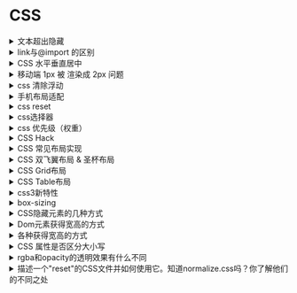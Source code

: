 # CSS

<details>
<summary>文本超出隐藏</summary>

#### 单行

```css
overflow: hidden;
text-overflow:ellipsis;
white-space: nowrap;
```

#### 多行

- 适用于WebKit浏览器及移动端

```css
display: -webkit-box;
-webkit-line-clamp: 3; 
-webkit-box-orient: vertical;
overflow: hidden;
```

注：

- `-webkit-line-clamp` 用来限制在一个块元素显示的文本的行数。 为了实现该效果，它需要组合其他的WebKit属性。常见结合属性：
- `display: -webkit-box` 必须结合的属性 ，将对象作为弹性伸缩盒子模型显示 。
- `-webkit-box-orient` 必须结合的属性 ，设置或检索伸缩盒对象的子元素的排列方式 。

#### 动态计算(结合JS实现)

```
通过生成一个同等宽度 并隐藏的盒模型（div 或者 p） ，然后将文字放入，通过计算行高的方式，递归截取相应长度的文字
```

#### 参考

- [awesome-frontend-interview](https://github.com/zanjs/awesome-frontend-interview/issues/77)

</details>

<details>
<summary>link与@import 的区别</summary>

- 属性功能差别

```
link属于XHTML标签，而@import完全是CSS提供的一种方式。 link标签除了可以加载CSS外，还可以做很多其它的事情，比如定义RSS，定义rel连接属性等，@import就只能加载CSS了
```

- 加载顺序的差别

```
link 会随页面载入，而 @import 引入的 CSS 要等页面加载完，再进行载入。所以有时候浏览@import加载CSS的页面时开始会没有样式（就是闪烁），网速慢的时候还挺明显
```

- 兼容性的差别

```
由于@import是CSS2.1提出的所以老的浏览器不支持，@import只有在IE5以上的才能识别，而link标签无此问题
```

- dom控制样式时的差别

```
当使用javascript控制dom去改变样式的时候，只能使用link标签，因为@import不是dom可以控制的
```

- @import 引入其他样式文件

```
@import可以在css中再次引入其他样式表
```

如：

```css
/* index.css */
@import "other.css";

...

```

```css
/* other.css */
p {color:red;}
```

#### 参考

- [CSS加载方式link和@import的区别](https://blog.csdn.net/hangxingkong/article/details/51645971)

</details>

<details>
<summary>CSS 水平垂直居中</summary>

#### 仅居中元素宽高确定时适用

```html
<div class="outter">
  <div class="inner"></div>
</div>
```

- absolute + 负margin

```css
.outter {
  width: 300px;
  height: 300px;
}

.innner {
  width: 100px;
  height: 100px;

  position: absolute;
  top: 50%;
  left: 50%;
  margin-left: -50px;
  margin-top: -50px;
```

- absolute + margin auto

```css
.outter {
  width: 300px;
  height: 300px;

  position: relative;
}

.innner {
  width: 100px;
  height: 100px;

  position: absolute;
  top: 0;
  left: 0;
  right: 0;
  bottom: 0;
  margin: auto;
}
```

- absolute + calc

```css
.outter {
  width: 300px;
  height: 300px;

  position: relative;
}

.innner {
  width: 100px;
  height: 100px;

  position: absolute;
  top: calc(50% - 50px);
  left: calc(50% - 50px);
```

#### 居中元素不定宽高适用

- absolute + transform

```css
.outter {
  width: 300px;
  height: 300px;

  position: relative;
}

.innner {
  width: 100px;
  height: 100px;

  position: absolute;
  top: 50%;
  left: 50%;
  transform: translate(-50%, -50%);
}
```

- [writing-mode](https://www.cnblogs.com/xiaofenguo/p/6168865.html)

- lineheight

```css
.outter {
  line-height: 300px;
  text-align: center;
  font-size: 0px;
}

.innner {
  font-size: 16px;
  display: inline-block;
  vertical-align: middle;
  line-height: initial;
```

- table-cell

```css
.outter {
  display: table-cell;
  text-align: center;
  vertical-align: middle;
}

.innner {
  display: inline-block;
}
```

- flex

```css
.outter {
  display: flex;
  justify-content: center;
  align-items: center;
}

.innner {
  display: inline-block;
}
```

- grid

```css
.outter {
  display: grid;
}

.innner {
  align-self: center;
  justify-self: center;
}
```


#### 参考

- [水平垂直居中](https://github.com/yanhaijing/vertical-center)

</details>

<details>
<summary>移动端 1px 被 渲染成 2px 问题</summary>

> 开发移动端web项目时经常遇到设置border:1px，但是显示的边框却为2px或是3px粗细，这是因为设备像素比devicePixelRatio为2或3引起的

#### 参考

- [设备像素比devicePixelRatio简单介绍](https://www.zhangxinxu.com/wordpress/2012/08/window-devicepixelratio/)
- [7种方法解决移动端Retina屏幕1px边框问题](https://www.jianshu.com/p/7e63f5a32636)

</details>

<details>
<summary>css 清除浮动</summary>

#### 参考

- [css 清除浮动](https://www.cnblogs.com/Gabriel-Wei/p/6184392.html)

</details>

<details>
<summary>手机布局适配</summary>

#### 参考

- [了解真实的『REM』手机屏幕适配](https://github.com/hbxeagle/rem/blob/master/README.md)
- [前端：『REM』手机屏幕高清适配方案](https://github.com/hbxeagle/rem/blob/master/HD_ADAPTER.md)

</details>

<details>
<summary>css reset</summary>

> HTML标签在浏览器中都有默认的样式，不同的浏览器的默认样式之间存在差别,默认样式可能会给我们带来多浏览器兼容性问题，影响开发效率

#### 参考

- [css-reset 代码](https://segmentfault.com/a/1190000009369872)

</details>

<details>
<summary>css选择器</summary>

- 标签选择
- 类选择器
- ID选择器
- 全局选择器
- 组合选择器
- 继承选择器
- 伪类选择器
- 字符串匹配的属性选择符

#### 参考

- [CSS 选择器参考手册](http://www.w3school.com.cn/cssref/css_selectors.asp)

</details>

<details>
<summary>css 优先级（权重）</summary>

`!important(不可更改)` > `内联样式(1000)` > `ID选择器(100)` > `类选择器(10)` > `标签选择器(1)`

#### 参考

- [css 样式重写无效， 如何生效 !important](https://github.com/zanjs/awesome-frontend-interview/issues/38)

</details>

<details>
<summary>CSS Hack</summary>

> 不同的浏览器对CSS的解析结果是不同的，因此会导致相同的CSS输出的页面效果不同，这就需要CSS Hack来解决浏览器局部的兼容性问题。而这个针对不同的浏览器写不同的CSS 代码的过程，就叫CSS Hack

#### 常用的 CSS Hack

```css
/* CSS属性级Hack */
color:red; /* 所有浏览器可识别*/
_color:red; /* 仅IE6 识别 */
*color:red; /* IE6、IE7 识别 */
+color:red; /* IE6、IE7 识别 */
*+color:red; /* IE6、IE7 识别 */
[color:red; /* IE6、IE7 识别 */
color:red9; /* IE6、IE7、IE8、IE9 识别 */
color:red; /* IE8、IE9 识别*/
color:red9; /* 仅IE9识别 */
color:red ; /* 仅IE9识别 */
color:red!important; /* IE6 不识别!important*/
```

```css
/* CSS选择符级Hack */
*html #demo { color:red;} /* 仅IE6 识别 */
*+html #demo { color:red;} /* 仅IE7 识别 */
body:nth-of-type(1) #demo { color:red;} /* IE9+、FF3.5+、Chrome、Safari、Opera 可以识别 */
head:first-child+body #demo { color:red; } /* IE7+、FF、Chrome、Safari、Opera 可以识别 */
:root #demo { color:red9; } : /* 仅IE9识别 */
```

```css
/* IE条件注释Hack */
<!--[if IE]>此处内容只有IE可见<![endif]--> 
<!--[if IE 6]>此处内容只有IE6.0可见<![endif]--> 
<!--[if IE 7]>此处内容只有IE7.0可见<![endif]--> 
<!--[if !IE 7]>此处内容只有IE7不能识别，其他版本都能识别，当然要在IE5以上。<![endif]-->
<!--[if gt IE 6]> IE6以上版本可识别,IE6无法识别 <![endif]-->
<!--[if gte IE 7]> IE7以及IE7以上版本可识别 <![endif]-->
<!--[if lt IE 7]> 低于IE7的版本才能识别，IE7无法识别。 <![endif]-->
<!--[if lte IE 7]> IE7以及IE7以下版本可识别<![endif]-->
<!--[if !IE]>此处内容只有非IE可见<![endif]-->
```

#### 参考

- [CSS Hack](https://github.com/zanjs/awesome-frontend-interview/issues/26)

</details>

<details>
<summary>CSS 常见布局实现</summary>

#### 参考

- [干货!各种常见布局实现](https://juejin.im/post/5aa252ac518825558001d5de)

</details>

<details>
<summary>CSS 双飞翼布局 & 圣杯布局</summary>

- 双飞翼布局

```html
<body>
<div id="hd">header</div> 
  <div id="middle">
    <div id="inside">middle</div>
  </div>
  <div id="left">left</div>
  <div id="right">right</div>
  <div id="footer">footer</div>
</body>
```
- 圣杯布局

```html
<body>
<div id="hd">header</div>
<div id="bd">
  <div id="middle">middle</div>
  <div id="left">left</div>
  <div id="right">right</div>
</div>
<div id="footer">footer</div>
</body>
```

> 双飞翼布局是在middle的div里又插入一个div，通过调整内部div的margin值，实现中间栏自适应，内容写到内部div中

> 思路：通过 `float` 浮动，脱离文档流，中间 `100%`, 左边 `-100%`, 右边 `-width` 实现在同一行，然后通过 `position` 左右修正距离，并清除浮动

#### 参考

- [CSS 圣杯布局](https://www.jianshu.com/p/ffc6cbfa759b)
- [圣杯布局和双飞翼布局的理解和区别](https://www.cnblogs.com/lovemomo/p/4885866.html)

</details>

<details>
<summary>CSS Grid布局</summary>

#### 参考

- [CSS 网格布局学习指南](https://blog.jirengu.com/?p=990)

</details>

<details>
<summary>CSS Table布局</summary>

#### 参考

- [html5 div布局与table布局](https://blog.csdn.net/csdn9_14/article/details/53177614)

</details>

<details>
<summary>css3新特性</summary>

#### 参考

- [css3新特性](https://juejin.im/post/5a0c184c51882531926e4294)

</details>

<details>
<summary>box-sizing</summary>

> 设置CSS盒模型为标准模型或IE模型。标准模型的宽度只包括content，二IE模型包括border和padding
box-sizing属性可以为三个值之一：

- `content-box`，默认值，只计算内容的宽度，border和padding不计算入width之内
- `padding-box`，padding计算入宽度内
- `border-box`，border和padding计算入宽度之内

> ie盒模型算上border、padding及自身（不算margin），标准的只算上自身窗体的大小 css设置方法如下

```css
/* 标准模型 */
box-sizing:content-box;
 /*IE模型*/
box-sizing:border-box;
```

#### 参考

- [box-sizing是什么](https://juejin.im/post/5a954add6fb9a06348538c0d)

</details>

<details>
<summary>CSS隐藏元素的几种方式</summary>

- display:none
- visibility:hidden
- opacity:0
- height=width=0
- position
- z-index

#### 参考

- [CSS知识总结](https://juejin.im/post/5a954add6fb9a06348538c0d)

</details>

<details>
<summary>Dom元素获得宽高的方式</summary>

- dom.style.width/height

> 这种方式只能取到dom元素内联样式所设置的宽高，也就是说如果该节点的样式是在style标签中或外联的CSS文件中设置的话，通过这种方法是获取不到dom的宽高的。

- dom.currentStyle.width/height

>这种方式获取的是在页面渲染完成后的结果，就是说不管是哪种方式设置的样式，都能获取到。但这种方式只有IE浏览器支持。

- window.getComputedStyle(dom).width/height 　
　
> 这种方式的原理和2是一样的，这个可以兼容更多的浏览器，通用性好一些。

- dom.getBoundingClientRect().width/height 　　

> 这种方式是根据元素在视窗中的绝对位置来获取宽高的

- dom.offsetWidth/offsetHeight 　　

> 最常用的，也是兼容最好的。

#### 参考

- [前端常见面试题汇总](https://www.geekjc.com/ebook/detail/5ba5bcae7143880b09cb4d54)

</details>

<details>
<summary>各种获得宽高的方式</summary>

- 获取屏幕的高度和宽度（屏幕分辨率）： window.screen.height/width
- 获取屏幕工作区域的高度和宽度（去掉状态栏）： window.screen.availHeight/availWidth
- 网页全文的高度和宽度： document.body.scrollHeight/Width
- 滚动条卷上去的高度和向右卷的宽度： document.body.scrollTop/scrollLeft
- 网页可见区域的高度和宽度（不加边线）： document.body.clientHeight/clientWidth
- 网页可见区域的高度和宽度（加边线）： document.body.offsetHeight/offsetWidth

#### 参考

- [前端常见面试题汇总](https://www.geekjc.com/ebook/detail/5ba5bcae7143880b09cb4d54)

</details>

<details>
<summary>CSS 属性是否区分大小写</summary>

> 不区分。 HTML，CSS都对大小写不敏感，但为了更好的可读性和团队协作一般都小写，而在XHTML 中元素名称和属性是必须小写的

#### 参考

- [Front-end-Web-Development-Interview-Question](https://github.com/paddingme/Front-end-Web-Development-Interview-Question)

</details>

<details>
<summary>rgba和opacity的透明效果有什么不同</summary>

> rgba和opacity都能实现透明效果，但最大的不同是opacity作用于元素，以及元素内的所有内容的透明度，

> 而rgba只作用于元素的颜色或其背景色。（设置rgba透明的元素的子元素不会继承透明效果！）

#### 参考

- [rgba()和opacity的透明效果有什么不同](http://www.cnblogs.com/coco1s/p/4034937.html)

</details>

<details>
<summary>描述一个"reset"的CSS文件并如何使用它。知道normalize.css吗？你了解他们的不同之处</summary>

> 重置样式非常多，凡是一个前端开发人员肯定有一个常用的重置CSS文件并知道如何使用它们。他们是盲目的在做还是知道为什么这么做呢？原因是不同的浏览器对一些元素有不同的默认样式，如果你不处理，在不同的浏览器下会存在必要的风险，或者更有戏剧性的性发生。

> 你可能会用 [Normalize](http://necolas.github.io/normalize.css/) 来代替你的重置样式文件。它没有重置所有的样式风格，但仅提供了一套合理的默认样式值。既能让众多浏览器达到一致和合理，但又不扰乱其他的东西（如粗体的标题）

#### 参考

- [描述一个"reset"的CSS文件并如何使用它。知道normalize.css吗？你了解他们的不同之处](http://www.cnblogs.com/coco1s/p/4034937.html)

</details>